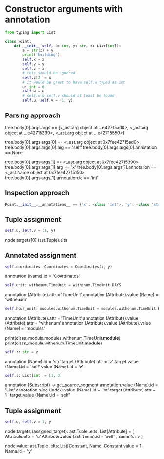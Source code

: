 
# Constructor arguments with annotation

```python
from typing import List

class Point:
    def __init__(self, x: int, y: str, z: List[int]):
        a = str(x) + y
        print('building')
        self.x = x
        self.y = y
        self.z = z
        # this should be ignored
        self.z[2] = x
        # it would be great to have self.w typed as int
        u: int = 0
        self.w = u
        # self.u & self.v should at least be found
        self.u, self.v = (1, y)
```

## Parsing approach

tree.body[0].args.args == [<_ast.arg object at ...e42715ad0>, <_ast.arg object at ...e42715390>, <_ast.arg object at ...e42715550>]

tree.body[0].args.args[0] == <_ast.arg object at 0x7fee42715ad0>
tree.body[0].args.args[0].arg == 'self'
tree.body[0].args.args[0].annotation == None

tree.body[0].args.args[1] == <_ast.arg object at 0x7fee42715390>
tree.body[0].args.args[1].arg == 'x'
tree.body[0].args.args[1].annotation == <_ast.Name object at 0x7fee42715150>
tree.body[0].args.args[1].annotation.id == 'int'

## Inspection approach

```python
Point.__init__.__annotations__ == {'x': <class 'int'>, 'y': <class 'str'>}
```


## Tuple assignment

```python
self.u, self.v = (1, y)
```
node.targets[0] (ast.Tuple).elts

## Annotated assignment

```python
self.coordinates: Coordinates = Coordinates(x, y)
```
annotation (Name).id = 'Coordinates'

```python
self.unit: withenum.TimeUnit = withenum.TimeUnit.DAYS
```

annotation (Attribute).attr = 'TimeUnit'
annotation (Attribute).value (Name) = 'withenum'

```python
self.hour_unit: modules.withenum.TimeUnit = modules.withenum.TimeUnit.HOURS
```

annotation (Attribute).attr = 'TimeUnit'
annotation (Attribute).value (Attribute).attr = 'withenum'
annotation (Attribute).value (Attribute).value (Name) = 'modules'

print(class_module.modules.withenum.TimeUnit.__module__)
print(class_module.withenum.TimeUnit.__module__)

```python
self.z: str = z
```

annotation (Name).id = 'str'
target (Attribute).attr = 'z'
target.value (Name).id = 'self'
value (Name).id = 'z'

```python
self.l: List[int] = [1, 2]
```

annotation (Subscript) -> get_source_segment
annotation.value (Name).id = 'List'
annotation.slice (Index).value (Name).id = 'int'
target (Attribute).attr = 'l'
target.value (Name).id = 'self'


## Tuple assignment

```python
self.u, self.v = 1, y
```

node.targets (assigned_target): ast.Tuple
.elts: List[Attribute] = [
    Attribute.attr = 'u'
    Attribute.value (ast.Name).id = 'self'
    ,
    same for v
]

node.value: ast.Tuple
.elts: List[Constant, Name]
Constant.value = 1
Name.id = 'y'